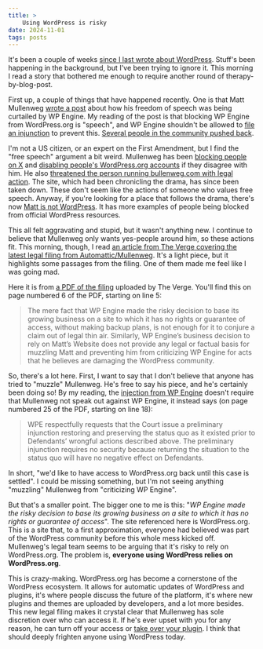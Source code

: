 ```yaml
---
title: >
    Using WordPress is risky
date: 2024-11-01
tags: posts
---
```


It's been a couple of weeks [since I last wrote about WordPress](https://anderegg.ca/2024/10/18/wordpress-drama-leadership-and-the-web). Stuff's been happening in the background, but I've been trying to ignore it. This morning I read a story that bothered me enough to require another round of therapy-by-blog-post.

First up, a couple of things that have happened recently. One is that Matt Mullenweg [wrote a post](https://ma.tt/2024/10/first-amendment/) about how his freedom of speech was being curtailed by WP Engine. My reading of the post is that blocking WP Engine from WordPress.org is "speech", and WP Engine shouldn't be allowed to [file an injunction](https://www.theverge.com/2024/10/18/24273448/wp-engine-injunction-matt-mullenweg-wordpress-resources) to prevent this. [Several people in the community pushed back](https://www.searchenginejournal.com/mullenweg-criticized-for-1st-amendment-claims/530493/).

I'm not a US citizen, or an expert on the First Amendment, but I find the "free speech" argument a bit weird. Mullenweg has been [blocking people on X](https://x.com/RianRietveld/status/1847111880424161463) and [disabling people's WordPress.org accounts](https://scottodon.com/@skc/113324968543225922) if they disagree with him. He also [threatened the person running bullenweg.com with legal action](https://mastodon.social/@mvsde/113373682248521134). The site, which had been chronicling the drama, has since been taken down. These don't seem like the actions of someone who values free speech. Anyway, if you're looking for a place that follows the drama, there's now [Matt is not WordPress](https://mattisnotwp.com/). It has more examples of people being blocked from official WordPress resources.

This all felt aggravating and stupid, but it wasn't anything new. I continue to believe that Mullenweg only wants yes-people around him, so these actions fit. This morning, though, I read [an article from The Verge covering the latest legal filing from Automattic/Mullenweg](https://www.theverge.com/2024/10/31/24284537/wordpress-court-dismiss-wp-engine-lawsuit). It's a light piece, but it highlights some passages from the filing. One of them made me feel like I was going mad.

Here it is from [a PDF of the filing](https://s3.documentcloud.org/documents/25260732/automattic-motion-to-dismiss.pdf) uploaded by The Verge. You'll find this on page numbered 6 of the PDF, starting on line 5:

> The mere fact that WP Engine made the risky decision to base its growing business on a site to which it has no rights or guarantee of access, without making backup plans, is not enough for it to conjure a claim out of legal thin air. Similarly, WP Engine’s business decision to rely on Matt’s Website does not provide any legal or factual basis for muzzling Matt and preventing him from criticizing WP Engine for acts that he believes are damaging the WordPress community.

So, there's a lot here. First, I want to say that I don't believe that anyone has tried to "muzzle" Mullenweg. He's free to say his piece, and he's certainly been doing so! By my reading, the [injection from WP Engine](https://s3.documentcloud.org/documents/25237665/wp-engine-injunction.pdf) doesn't require that Mullenweg not speak out against WP Engine, it instead says (on page numbered 25 of the PDF, starting on line 18):

> WPE respectfully requests that the Court issue a preliminary injunction restoring and preserving the status quo as it existed prior to Defendants’ wrongful actions described above. The preliminary injunction requires no security because returning the situation to the status quo will have no negative effect on Defendants.

In short, "we'd like to have access to WordPress.org back until this case is settled". I could be missing something, but I'm not seeing anything "muzzling" Mullenweg from "criticizing WP Engine".

But that's a smaller point. The bigger one to me is this: "*WP Engine made the risky decision to base its growing business on a site to which it has no rights or guarantee of access*". The site referenced here is WordPress.org. This is a site that, to a first approximation, everyone had believed was part of the WordPress community before this whole mess kicked off. Mullenweg's legal team seems to be arguing that it's risky to rely on WordPress.org. The problem is, **everyone using WordPress relies on WordPress.org**.

This is crazy-making. WordPress.org has become a cornerstone of the WordPress ecosystem. It allows for automatic updates of WordPress and plugins, it's where people discuss the future of the platform, it's where new plugins and themes are uploaded by developers, and a lot more besides. This new legal filing makes it crystal clear that Mullenweg has sole discretion over who can access it. If he's ever upset with you for any reason, he can turn off your access or [take over your plugin](https://anderegg.ca/2024/10/13/acf-has-been-hijacked). I think that should deeply frighten anyone using WordPress today.